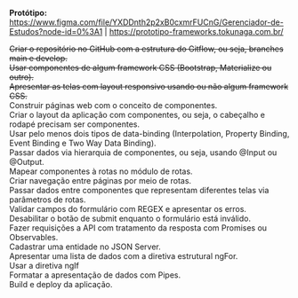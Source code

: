 <b>Protótipo:</b> https://www.figma.com/file/YXDDnth2p2xB0cxmrFUCnG/Gerenciador-de-Estudos?node-id=0%3A1 | https://prototipo-frameworks.tokunaga.com.br/

<s>Criar o repositório no GitHub com a estrutura do Gitflow, ou seja, branches main e develop.</s><br />
<s>Usar componentes de algum framework CSS (Bootstrap, Materialize ou outro).</s><br />
<s>Apresentar as telas com layout responsivo usando ou não algum framework CSS.</s><br />
Construir páginas web com o conceito de componentes. <br />
Criar o layout da aplicação com componentes, ou seja, o cabeçalho e rodapé precisam ser componentes.<br />
Usar pelo menos dois tipos de data-binding (Interpolation, Property Binding, Event Binding e Two Way Data Binding).<br />
Passar dados via hierarquia de componentes, ou seja, usando @Input ou @Output.<br />
Mapear componentes à rotas no módulo de rotas.<br />
Criar navegação entre páginas por meio de rotas.<br />
Passar dados entre componentes que representam diferentes telas via parâmetros de rotas. <br />
Validar campos do formulário com REGEX e apresentar os erros.<br />
Desabilitar o botão de submit enquanto o formulário está inválido.<br />
Fazer requisições a API com tratamento da resposta com Promises ou Observables.<br />
Cadastrar uma entidade no JSON Server.<br />
Apresentar uma lista de dados com a diretiva estrutural ngFor.<br />
Usar a diretiva ngIf<br />
Formatar a apresentação de dados com Pipes.<br />
Build e deploy da aplicação.
